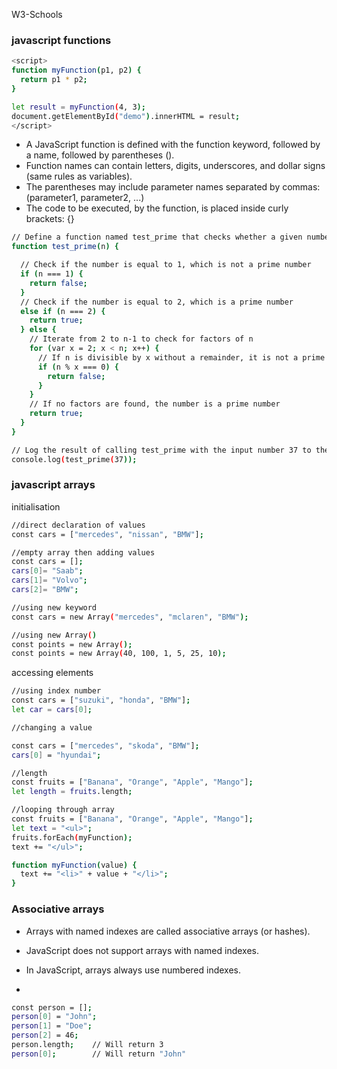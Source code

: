 W3-Schools


### javascript functions
```bash
<script>
function myFunction(p1, p2) {
  return p1 * p2;
}

let result = myFunction(4, 3);
document.getElementById("demo").innerHTML = result;
</script>
```
- A JavaScript function is defined with the function keyword, followed by a name, followed by parentheses ().
- Function names can contain letters, digits, underscores, and dollar signs (same rules as variables).
- The parentheses may include parameter names separated by commas: (parameter1, parameter2, ...)
- The code to be executed, by the function, is placed inside curly brackets: {}


```bash
// Define a function named test_prime that checks whether a given number n is a prime number
function test_prime(n) {

  // Check if the number is equal to 1, which is not a prime number
  if (n === 1) {
    return false;
  }
  // Check if the number is equal to 2, which is a prime number
  else if (n === 2) {
    return true;
  } else {
    // Iterate from 2 to n-1 to check for factors of n
    for (var x = 2; x < n; x++) {
      // If n is divisible by x without a remainder, it is not a prime number
      if (n % x === 0) {
        return false;
      }
    }
    // If no factors are found, the number is a prime number
    return true;  
  }
}

// Log the result of calling test_prime with the input number 37 to the console
console.log(test_prime(37));
```
### javascript arrays
initialisation 
```bash
//direct declaration of values
const cars = ["mercedes", "nissan", "BMW"];

//empty array then adding values
const cars = [];
cars[0]= "Saab";
cars[1]= "Volvo";
cars[2]= "BMW";

//using new keyword
const cars = new Array("mercedes", "mclaren", "BMW");

//using new Array()
const points = new Array();
const points = new Array(40, 100, 1, 5, 25, 10);
```

accessing elements

```bash
//using index number
const cars = ["suzuki", "honda", "BMW"];
let car = cars[0];

//changing a value

const cars = ["mercedes", "skoda", "BMW"];
cars[0] = "hyundai";

//length
const fruits = ["Banana", "Orange", "Apple", "Mango"];
let length = fruits.length;

//looping through array
const fruits = ["Banana", "Orange", "Apple", "Mango"];
let text = "<ul>";
fruits.forEach(myFunction);
text += "</ul>";

function myFunction(value) {
  text += "<li>" + value + "</li>";
}
```

### Associative arrays
- Arrays with named indexes are called associative arrays (or hashes).
- JavaScript does not support arrays with named indexes.
- In JavaScript, arrays always use numbered indexes.

- 
```bash
const person = [];
person[0] = "John";
person[1] = "Doe";
person[2] = 46;
person.length;    // Will return 3
person[0];        // Will return "John"

```
